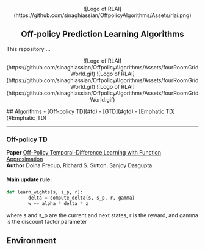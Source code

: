 <p align="center">
    ![Logo of RLAI](https://github.com/sinaghiassian/OffpolicyAlgorithms/Assets/rlai.png)
</p>

<h2 align=center>Off-policy Prediction Learning Algorithms</h2>
This repository ... 


<p align="center">
    ![Logo of RLAI](https://github.com/sinaghiassian/OffpolicyAlgorithms/Assets/fourRoomGridWorld.gif)
    ![Logo of RLAI](https://github.com/sinaghiassian/OffpolicyAlgorithms/Assets/fourRoomGridWorld.gif)
    ![Logo of RLAI](https://github.com/sinaghiassian/OffpolicyAlgorithms/Assets/fourRoomGridWorld.gif)
</p>
## Algorithms
- [Off-policy TD](#td)
- [GTD](#gtd)
- [Emphatic TD](#Emphatic_TD)

<hr>

<a name='td'></a>
### Off-policy TD

**Paper** [Off-Policy Temporal-Difference Learning with Function Approximation](https://www.cs.mcgill.ca/~dprecup/publications/PSD-01.pdf)<br>
**Author** Doina Precup, Richard S. Sutton, Sanjoy Dasgupta<br>

#### Main update rule:
```python
def learn_wights(s, s_p, r):
        delta = compute_delta(s, s_p, r, gamma)
        w += alpha * delta * z
```
where s and s_p are the current and next states, r is the reward, and gamma is the discount factor parameter
    

## Environment